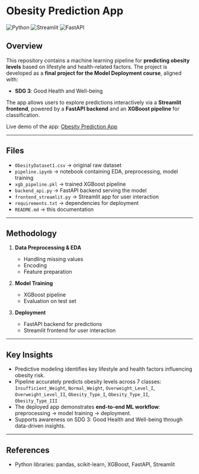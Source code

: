 # Obesity Prediction App

![Python](https://img.shields.io/badge/language-Python-blue)
![Streamlit](https://img.shields.io/badge/frontend-Streamlit-brightgreen)
![FastAPI](https://img.shields.io/badge/backend-FastAPI-lightgrey)

## Overview
This repository contains a machine learning pipeline for **predicting obesity levels** based on lifestyle and health-related factors.
The project is developed as a **final project for the Model Deployment course**, aligned with:
- **SDG 3**: Good Health and Well-being

The app allows users to explore predictions interactively via a **Streamlit frontend**, powered by a **FastAPI backend** and an **XGBoost pipeline** for classification.

Live demo of the app: [Obesity Prediction App](https://2702346361uas.streamlit.app/)

---

## Files
- `ObesityDataset1.csv` → original raw dataset
- `pipeline.ipynb` → notebook containing EDA, preprocessing, model training
- `xgb_pipeline.pkl` → trained XGBoost pipeline
- `backend_api.py` → FastAPI backend serving the model
- `frontend_streamlit.py` → Streamlit app for user interaction
- `requirements.txt` → dependencies for deployment
- `README.md` → this documentation

---

## Methodology  
1. **Data Preprocessing & EDA**
   - Handling missing values
   - Encoding
   - Feature preparation

2. **Model Training**
   - XGBoost pipeline
   - Evaluation on test set

3. **Deployment**
   - FastAPI backend for predictions
   - Streamlit frontend for user interaction

---

## Key Insights
- Predictive modeling identifies key lifestyle and health factors influencing obesity risk.
- Pipeline accurately predicts obesity levels across 7 classes: `Insufficient_Weight`, `Normal_Weight`, `Overweight_Level_I`, `Overweight_Level_II`, `Obesity_Type_I`, `Obesity_Type_II`, `Obesity_Type_III`
- The deployed app demonstrates **end-to-end ML workflow**: preprocessing → model training → deployment.
- Supports awareness on SDG 3: Good Health and Well-being through data-driven insights.

---

## References
- Python libraries: pandas, scikit-learn, XGBoost, FastAPI, Streamlit
